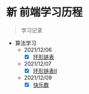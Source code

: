 # 新 前端学习历程

> 学习记录
- 算法学习
    - 2021/12/06 
        - [x]  [环形链表](https://juejin.cn/post/7038508588813254664#heading-0)
    - 2021/12/07
        - [x]  [环形链表II](https://juejin.cn/post/7038874653049225246)
    - 2021/12/09
        - [x]  [快乐数](https://juejin.cn/post/7039628287269666830)